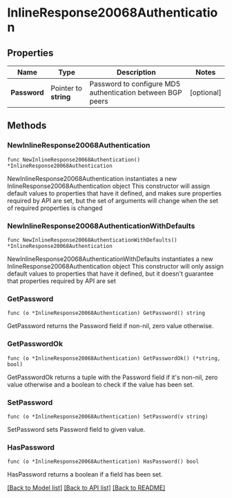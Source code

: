 # InlineResponse20068Authentication

## Properties

Name | Type | Description | Notes
------------ | ------------- | ------------- | -------------
**Password** | Pointer to **string** | Password to configure MD5 authentication between BGP peers | [optional] 

## Methods

### NewInlineResponse20068Authentication

`func NewInlineResponse20068Authentication() *InlineResponse20068Authentication`

NewInlineResponse20068Authentication instantiates a new InlineResponse20068Authentication object
This constructor will assign default values to properties that have it defined,
and makes sure properties required by API are set, but the set of arguments
will change when the set of required properties is changed

### NewInlineResponse20068AuthenticationWithDefaults

`func NewInlineResponse20068AuthenticationWithDefaults() *InlineResponse20068Authentication`

NewInlineResponse20068AuthenticationWithDefaults instantiates a new InlineResponse20068Authentication object
This constructor will only assign default values to properties that have it defined,
but it doesn't guarantee that properties required by API are set

### GetPassword

`func (o *InlineResponse20068Authentication) GetPassword() string`

GetPassword returns the Password field if non-nil, zero value otherwise.

### GetPasswordOk

`func (o *InlineResponse20068Authentication) GetPasswordOk() (*string, bool)`

GetPasswordOk returns a tuple with the Password field if it's non-nil, zero value otherwise
and a boolean to check if the value has been set.

### SetPassword

`func (o *InlineResponse20068Authentication) SetPassword(v string)`

SetPassword sets Password field to given value.

### HasPassword

`func (o *InlineResponse20068Authentication) HasPassword() bool`

HasPassword returns a boolean if a field has been set.


[[Back to Model list]](../README.md#documentation-for-models) [[Back to API list]](../README.md#documentation-for-api-endpoints) [[Back to README]](../README.md)


